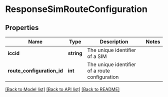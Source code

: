 # ResponseSimRouteConfiguration

## Properties
Name | Type | Description | Notes
------------ | ------------- | ------------- | -------------
**iccid** | **string** | The unique identifier of a SIM | 
**route_configuration_id** | **int** | The unique identifier of a route configuration | 

[[Back to Model list]](../../README.md#documentation-for-models) [[Back to API list]](../../README.md#documentation-for-api-endpoints) [[Back to README]](../../README.md)

